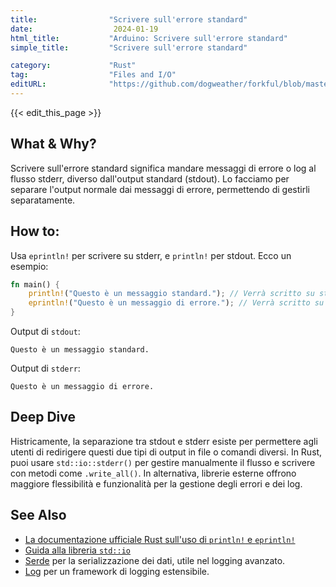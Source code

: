 ```yaml
---
title:                "Scrivere sull'errore standard"
date:                  2024-01-19
html_title:           "Arduino: Scrivere sull'errore standard"
simple_title:         "Scrivere sull'errore standard"

category:             "Rust"
tag:                  "Files and I/O"
editURL:              "https://github.com/dogweather/forkful/blob/master/content/it/rust/writing-to-standard-error.md"
---
```


{{< edit_this_page >}}

## What & Why?
Scrivere sull'errore standard significa mandare messaggi di errore o log al flusso stderr, diverso dall'output standard (stdout). Lo facciamo per separare l'output normale dai messaggi di errore, permettendo di gestirli separatamente.

## How to:
Usa `eprintln!` per scrivere su stderr, e `println!` per stdout. Ecco un esempio:

```Rust
fn main() {
    println!("Questo è un messaggio standard."); // Verrà scritto su stdout
    eprintln!("Questo è un messaggio di errore."); // Verrà scritto su stderr
}
```

Output di `stdout`:
```
Questo è un messaggio standard.
```

Output di `stderr`:
```
Questo è un messaggio di errore.
```

## Deep Dive
Histricamente, la separazione tra stdout e stderr esiste per permettere agli utenti di redirigere questi due tipi di output in file o comandi diversi. In Rust, puoi usare `std::io::stderr()` per gestire manualmente il flusso e scrivere con metodi come `.write_all()`. In alternativa, librerie esterne offrono maggiore flessibilità e funzionalità per la gestione degli errori e dei log.

## See Also
- [La documentazione ufficiale Rust sull'uso di `println!` e `eprintln!`](https://doc.rust-lang.org/std/macro.println.html)
- [Guida alla libreria `std::io`](https://doc.rust-lang.org/std/io/index.html)
- [Serde](https://serde.rs/) per la serializzazione dei dati, utile nel logging avanzato.
- [Log](https://docs.rs/log/) per un framework di logging estensibile.
